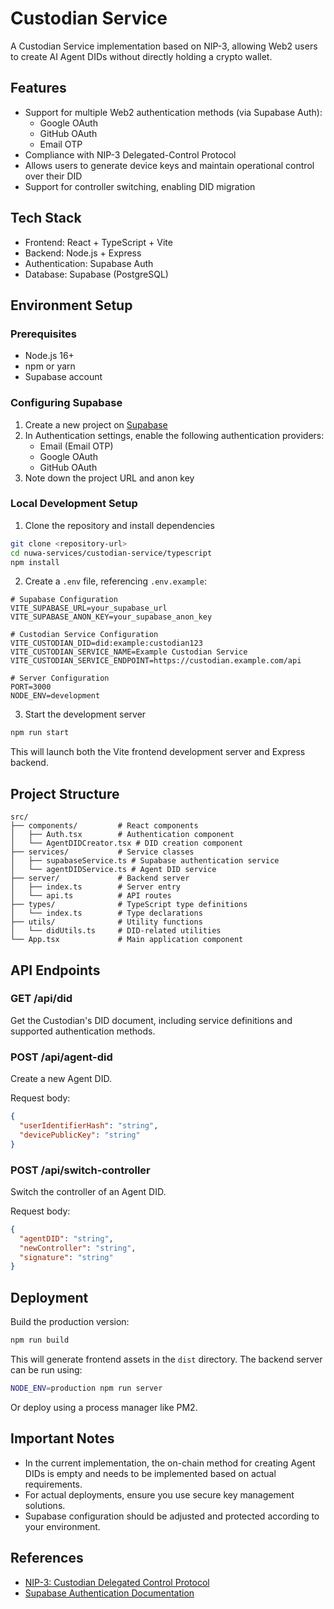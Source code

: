 # Custodian Service

A Custodian Service implementation based on NIP-3, allowing Web2 users to create AI Agent DIDs without directly holding a crypto wallet.

## Features

- Support for multiple Web2 authentication methods (via Supabase Auth):
  - Google OAuth
  - GitHub OAuth
  - Email OTP
- Compliance with NIP-3 Delegated-Control Protocol
- Allows users to generate device keys and maintain operational control over their DID
- Support for controller switching, enabling DID migration

## Tech Stack

- Frontend: React + TypeScript + Vite
- Backend: Node.js + Express
- Authentication: Supabase Auth
- Database: Supabase (PostgreSQL)

## Environment Setup

### Prerequisites

- Node.js 16+
- npm or yarn
- Supabase account

### Configuring Supabase

1. Create a new project on [Supabase](https://supabase.com/)
2. In Authentication settings, enable the following authentication providers:
   - Email (Email OTP)
   - Google OAuth
   - GitHub OAuth
3. Note down the project URL and anon key

### Local Development Setup

1. Clone the repository and install dependencies

```bash
git clone <repository-url>
cd nuwa-services/custodian-service/typescript
npm install
```

2. Create a `.env` file, referencing `.env.example`:

```
# Supabase Configuration
VITE_SUPABASE_URL=your_supabase_url
VITE_SUPABASE_ANON_KEY=your_supabase_anon_key

# Custodian Service Configuration
VITE_CUSTODIAN_DID=did:example:custodian123
VITE_CUSTODIAN_SERVICE_NAME=Example Custodian Service
VITE_CUSTODIAN_SERVICE_ENDPOINT=https://custodian.example.com/api

# Server Configuration
PORT=3000
NODE_ENV=development
```

3. Start the development server

```bash
npm run start
```

This will launch both the Vite frontend development server and Express backend.

## Project Structure

```
src/
├── components/         # React components
│   ├── Auth.tsx        # Authentication component
│   └── AgentDIDCreator.tsx # DID creation component
├── services/           # Service classes
│   ├── supabaseService.ts # Supabase authentication service
│   └── agentDIDService.ts # Agent DID service
├── server/             # Backend server
│   ├── index.ts        # Server entry
│   └── api.ts          # API routes
├── types/              # TypeScript type definitions
│   └── index.ts        # Type declarations
├── utils/              # Utility functions
│   └── didUtils.ts     # DID-related utilities
└── App.tsx             # Main application component
```

## API Endpoints

### GET /api/did

Get the Custodian's DID document, including service definitions and supported authentication methods.

### POST /api/agent-did

Create a new Agent DID.

Request body:
```json
{
  "userIdentifierHash": "string",
  "devicePublicKey": "string"
}
```

### POST /api/switch-controller

Switch the controller of an Agent DID.

Request body:
```json
{
  "agentDID": "string",
  "newController": "string",
  "signature": "string"
}
```

## Deployment

Build the production version:

```bash
npm run build
```

This will generate frontend assets in the `dist` directory. The backend server can be run using:

```bash
NODE_ENV=production npm run server
```

Or deploy using a process manager like PM2.

## Important Notes

- In the current implementation, the on-chain method for creating Agent DIDs is empty and needs to be implemented based on actual requirements.
- For actual deployments, ensure you use secure key management solutions.
- Supabase configuration should be adjusted and protected according to your environment.

## References

- [NIP-3: Custodian Delegated Control Protocol](https://github.com/rooch-network/nuwa/blob/main/nips/nips/nip-3.md)
- [Supabase Authentication Documentation](https://supabase.com/docs/guides/auth)
